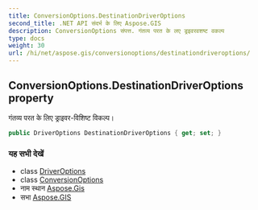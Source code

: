 ```yaml
---
title: ConversionOptions.DestinationDriverOptions
second_title: .NET API संदर्भ के लिए Aspose.GIS
description: ConversionOptions संपत्त. गंतव्य परत के लए ड्रइवरवशष्ट वकल्प
type: docs
weight: 30
url: /hi/net/aspose.gis/conversionoptions/destinationdriveroptions/
---
```

## ConversionOptions.DestinationDriverOptions property

गंतव्य परत के लिए ड्राइवर-विशिष्ट विकल्प।

```csharp
public DriverOptions DestinationDriverOptions { get; set; }
```

### यह सभी देखें

* class [DriverOptions](../../driveroptions/)
* class [ConversionOptions](../)
* नाम स्थान [Aspose.Gis](../../conversionoptions/)
* सभा [Aspose.GIS](../../../)



